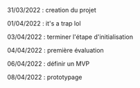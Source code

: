31/03/2022 : creation du projet

01/04/2022 : it's a trap lol

03/04/2022 : terminer l'étape d'initialisation

04/04/2022 : première évaluation

06/04/2022 : définir un MVP

08/04/2022 : prototypage
